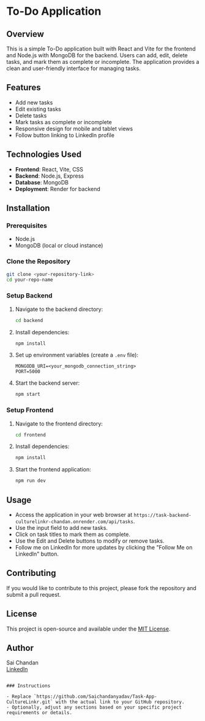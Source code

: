 # To-Do Application

## Overview

This is a simple To-Do application built with React and Vite for the frontend and Node.js with MongoDB for the backend. Users can add, edit, delete tasks, and mark them as complete or incomplete. The application provides a clean and user-friendly interface for managing tasks.

## Features

- Add new tasks
- Edit existing tasks
- Delete tasks
- Mark tasks as complete or incomplete
- Responsive design for mobile and tablet views
- Follow button linking to LinkedIn profile

## Technologies Used

- **Frontend**: React, Vite, CSS
- **Backend**: Node.js, Express
- **Database**: MongoDB
- **Deployment**: Render for backend

## Installation

### Prerequisites

- Node.js
- MongoDB (local or cloud instance)

### Clone the Repository

```bash
git clone <your-repository-link>
cd your-repo-name
```

### Setup Backend

1. Navigate to the backend directory:
   ```bash
   cd backend
   ```

2. Install dependencies:
   ```bash
   npm install
   ```

3. Set up environment variables (create a `.env` file):
   ```plaintext
   MONGODB_URI=<your_mongodb_connection_string>
   PORT=5000
   ```

4. Start the backend server:
   ```bash
   npm start
   ```

### Setup Frontend

1. Navigate to the frontend directory:
   ```bash
   cd frontend
   ```

2. Install dependencies:
   ```bash
   npm install
   ```

3. Start the frontend application:
   ```bash
   npm run dev
   ```

## Usage

- Access the application in your web browser at `https://task-backend-culturelinkr-chandan.onrender.com/api/tasks`.
- Use the input field to add new tasks.
- Click on task titles to mark them as complete.
- Use the Edit and Delete buttons to modify or remove tasks.
- Follow me on LinkedIn for more updates by clicking the "Follow Me on LinkedIn" button.

## Contributing

If you would like to contribute to this project, please fork the repository and submit a pull request.

## License

This project is open-source and available under the [MIT License](LICENSE).

## Author

Sai Chandan  
[LinkedIn](https://www.linkedin.com/in/saichandanyadav/)
```

### Instructions

- Replace `https://github.com/Saichandanyadav/Task-App-CultureLinkr.git` with the actual link to your GitHub repository.
- Optionally, adjust any sections based on your specific project requirements or details.

